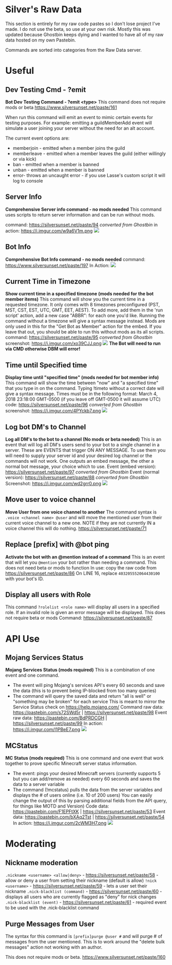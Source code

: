# Silver's Raw Data

This section is entirely for my raw code pastes so I don't lose project I've made. I do not use the beta, so use at your own risk.
Mostly this was updated because Ghostbin keeps dying and I wanted to have all of my raw data hosted on my own Pastebin.

Commands are sorted into categories from the Raw Data server.

# Useful
## Dev Testing Cmd - ?emit
**Bot Dev Testing Command - ?emit &lt;type&gt;**
This command does not require mods or beta
https://www.silversunset.net/paste/161

When run this command will emit an event to mimic certain events for testing purposes. For example: emitting a guildMemberAdd event will simulate a user joining your server without the need for an alt account.

The current event <type> options are:
- memberjoin - emitted when a member joins the guild
- memberleave - emitted when a member leaves the guild (either willingly or via kick)
- ban - emitted when a member is banned
- unban - emitted when a member is banned
- error- throws an uncaught error - if you use Lasse's custom script it will log to console

## Server Info
**Comprehensive Server info command - no mods needed**
This command uses scripts to return server information and can be run without mods.

command: https://silversunset.net/paste/94 *converted from Ghostbin*
in action: https://i.imgur.com/w9a6V1m.png
![](https://i.imgur.com/w9a6V1m.png)

## Bot Info
**Comprehensive Bot Info command - no mods needed**
command: https://www.silversunset.net/paste/197
In Action:
![](https://i.imgur.com/yRPzpdr.png)

## Current Time in Timezone
**Show current time in a specified timezone (mods needed for the bot member items)**
This command will show you the current time in a requested timezone. It only comes with 8 timezones preconfigured (PST, MST, CST, EST, UTC, GMT, EET, AEST).
To add more, add them in the 'run script' action, add a new case "ABBR": for each one you'd like.
Running the command without a timezone will give a syntax message instead.
Mods are only used in this for the "Get Bot as Member" action for the embed. If you leave that out, you should be able to run this without mods as its all scripts.
command: https://silversunset.net/paste/95 *converted from Ghostbin*
screenshot: https://i.imgur.com/xo39CJJ.png
![](https://i.imgur.com/xo39CJJ.png)
**The Bot will need to run via CMD otherwise DBM will error!**

## Time until Specified time
**Display time until "specified time" (mods needed for bot member info)**
This command will show the time between "now" and "a specified time" that you type in on the command. Typing !timeto without a correct date will give a syntax message.
Times must be in the following format: March 4, 2018 23:18:00 GMT-0500 (if you leave off GMT-0500 it will assume UTC)
code: https://silversunset.net/paste/96 *converted from Ghostbin*
screenshot: https://i.imgur.com/4PYckb7.png
![](https://i.imgur.com/4PYckb7.png)

## Log bot DM's to Channel
**Log all DM's to the bot to a channel (No mods or beta needed)**
This is an event that will log all DM's users send to your bot to a single channel in a server.
These are EVENTS that trigger ON ANY MESSAGE. To use them you will need to supply your server id and your desired log channel or the commands will not work. One outputs an embed message, the other a normal bot message, your choice which to use.
Event (embed version): https://silversunset.net/paste/97 *converted from Ghostbin*
Event (normal version): https://silversunset.net/paste/88 *converted from Ghostbin*
Screenshot: https://i.imgur.com/wd2grr0.png
![](https://i.imgur.com/wd2grr0.png)

## Move user to voice channel
**Move User from one voice channel to another**
The command syntax is `.voice <channel name> @user` and will move the mentioned user from their current voice channel to a new one.
NOTE if they are not currently IN a voice channel this will do nothing.
https://silversunset.net/paste/71

## Replace [prefix] with @bot ping
**Activate the bot with an @mention instead of a command**
This is an event that will let you `@mention` your bot rather than needing a command.
This does not need beta or mods to function
In use: copy the raw code from https://silversunset.net/paste/86
On LINE 16, replace `403205552064430100` with your bot's ID.

## Display all users with Role
This command `?rolelist <role name>` will display all users in a specified role. If an invalid role is given an error message will be displayed.
This does not require beta or mods
Command: https://silversunset.net/paste/87

# API Use
## Mojang Services Status
**Mojang Services Status (mods required)**
This is a combination of one event and one command.
- The event will ping Mojang's services API's every 60 seconds and save the data (this is to prevent being IP-blocked from too many queries)
- The command will query the saved data and return "all is well" or "something may be broken" for each service
This is meant to mirror the Service Status check on https://help.mojang.com/
Command raw data: https://pastebin.com/s72SWd5r | https://silversunset.net/paste/98
Event raw data: https://pastebin.com/BdPRDCGH | https://silversunset.net/paste/99
In action: https://i.imgur.com/l1PBeE7.png
![](https://i.imgur.com/l1PBeE7.png)

## MCStatus
**MC Status  (mods required)**
This is one command and one event that work together to prove specific Minecraft server status information.
- The event: pings your desired Minecraft servers (currently supports 5 but you can add/remove as needed) every 60 seconds and saves the data to a server variable
- The command (!mcstatus) pulls the data from the server variables and displays the # of users online (i.e. 10 of 200 users)
You can easily change the output of this by parsing additional fields from the API query, for things like MOTD and Version)
Code data: https://pastebin.com/F1EPFtXK | https://silversunset.net/paste/53
Event data: https://pastebin.com/bXAq2Tst | https://silversunset.net/paste/54
In action: https://i.imgur.com/2cWM3H7.png
![](https://i.imgur.com/2cWM3H7.png)

# Moderating
## Nickname moderation
`.nickname <username> <allow|deny>` - https://silversunset.net/paste/58 - allow or deny a user from setting their nickname (default is allow)
`!nick <username>` - https://silversunset.net/paste/59  - lets a user set their nickname
`.nick-blacklist (command)` - https://silversunset.net/paste/60 - displays all users who are currently flagged as "deny" for nick changes
`.nick-blacklist (event)` - https://silversunset.net/paste/61 - required event to be used with the .nick-blacklist command

## Purge Messages from User
The syntax for this command is `[prefix]purge @user #` and will purge # of messages from the user mentioned. This is to work around the "delete bulk messages" action not working with an author.

This does not require mods or beta.
https://www.silversunset.net/paste/160
